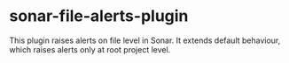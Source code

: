sonar-file-alerts-plugin
========================

This plugin raises alerts on file level in Sonar. It extends default behaviour, which raises alerts only at root project level.
